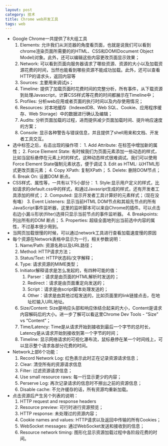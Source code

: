 ```yaml
---
layout: post
category: 技术
title: Chrome web开发工具
tags: web
---
```

-   Google Chrome一共提供了8大组工具
      1. Elements: 允许我们从浏览器的角度看页面，也就是说我们可以看到chrome渲染页面所需要的的HTML、CSS和DOM(Document Object Model)对象。此外，还可以编辑这些内容更改页面显示效果；
      2. Network: 可以看到页面向服务器请求了哪些资源、资源的大小以及加载资源花费的时间，当然也能看到哪些资源不能成功加载。此外，还可以查看HTTP的请求头，返回内容等
      3. Sources: 主要用来调试js；
      4. Timeline: 提供了加载页面时花费时间的完整分析，所有事件，从下载资源到处理Javascript，计算CSS样式等花费的时间都展示在Timeline中；
      5. Profiles: 分析web应用或者页面的执行时间以及内存使用情况；
      6. Resources: 对本地缓存（IndexedDB、Web SQL、Cookie、应用程序缓存、Web Storage）中的数据进行确认及编辑；
      7. Audits: 分析页面加载的过程，进而提供减少页面加载时间、提升响应速度的方案；
      8. Console: 显示各种警告与错误信息，并且提供了shell用来和文档、开发者工具交互。
- 选中标签之后，右击出现的操作项：
      1. Add Attribute: 在标签中增加新的属性；
      2. Force Element State: 有时候我们为页面元素添加一些动态的样式，比如当鼠标悬停在元素上时的样式，这种动态样式很难调试。我们可以使用Force Element State强制元素状态，便于调试
      3. Edit as HTML: 以HTML形式更改页面元素；
      4. Copy XPath: 复制XPath；
      5. Delete: 删除DOM节点；
      6. Break On: 设置DOM 断点。
- CSS样式、属性等，一共有以下5小部分：
      1. Style:显示用户定义的样式，比如请求的default.css中的样式，和通过Javasript生成的样式，还有开发者工具添加的样式；
      2. Computed: 显示开发者工具计算好的元素样式；（现在没有咯）
      3. Event Listeners: 显示当前HTML DOM节点和其祖先节点的所有JavaScript事件监听器，这里的监听脚本可以来自Chrome的插件。可以点击右边小漏斗形状(filter)选择只显示当前节点的事件监听器。
      4. Breakpoints: 列出所有的DOM 断点；
      5. Properties: 超级全面地列出当前选中内容的属性，不过基本很少用到。
- 当网页加载很慢的时候，可以通过network工具进行查看加载速度慢的原因  
- 每个资源在Network表格中显示为一行，相关参数说明：
    1. Name/Path: 资源名称以及URL路径； 
    2. Method: HTTP请求方法；
    3. Status/Text: HTTP状态码/文字解释；
    4. Type: 请求资源的MIME类型；
    5. Initiator解释请求是怎么发起的，有四种可能的值：
        1. Parser：请求是由页面的HTML解析时发送的；
        2. Redirect：请求是由页面重定向发送的；
        3. Script：请求是由script脚本处理发送的；
        4. Other：请求是由其他过程发送的，比如页面里的link链接点击，在地址栏输入URL地址。
    6. Size/Content: Size是响应头部和响应体结合起来的大小，Content是请求内容解码后的大小。进一步了解可以看这里Chrome Dev Tools - “Size” vs “Content”；
    7. Time/Latency: Time是从请求开始到接收到最后一个字节的总时长，Latency是从请求开始到接收到第一个字节的时间；
    8. Timeline: 显示网络请求的可视化瀑布流，鼠标悬停在某一个时间线上，可以显示整个请求各部分花费的时间。
- Network上部6个功能：
    1. Record Network Log: 红色表示此时正在记录资源请求信息；
    2. Clear: 清空所有的资源请求信息
    3. Filter: 过滤资源请求信息；
    4. Use small resource raws: 每一行显示更少的内容；
    5. Perserve Log: 再次记录请求的信息时不擦出之前的资源信息；
    6. Disable cache: 不允许缓存的话，所有资源均重新加载。
- 点击资源后产生另个列表的说明：
    1. HTTP request and response headers
    2. Resource preview: 可行时进行资源预览；
    3. HTTP response: 未处理过的资源内容；
    4. Cookie names and values: HTTP请求以及返回中传输的所有Cookies；
    5. WebSocket messages: 通过WebSocket发送和接收到的信息；
    6. Resource network timing: 图形化显示资源加载过程中各阶段花费的时间。